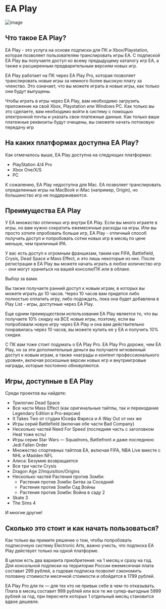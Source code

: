# EA Play
![image](https://user-images.githubusercontent.com/125721252/220325351-03fc79bb-ac06-460b-94a9-1cad092a7998.png) 
## Что такое EA Play?
<p> EA Play - это услуга на основе подписки для ПК и Xbox/Playstation, которая позволяет пользователям транслировать игры EA. С подпиской EA Play вы получаете доступ ко всему предыдущему каталогу игр EA, а также к расширенным предварительным версиям новых игр. </p>

<p> EA Play работает на ПК через EA Play Pro, которая позволяет транслировать новые игры за немного более высокую плату за членство. Это означает, что вы можете играть в новые игры, как только они будут выпущены. </p>

<p> Чтобы играть в игры через EA Play, вам необходимо загрузить приложение на свой Xbox, Playstation или Windows PC. Как только вы это сделаете, вам необходимо войти в систему с помощью электронной почты и указать свои платежные данные. Как только ваши платежные реквизиты будут очищены, вы сможете начать потоковую передачу игр </p>

## На каких платформах доступна EA Play?
Как отмечалось выше, EA Play доступна на следующих платформах:
* PlayStation 4/4 Pro
* Xbox One/X/S
* PC
<p> К сожалению, EA Play недоступна для Mac. EA позволяет транслировать определенные игры на MacBook и iMac (например, Origin), но большинство игр не поддерживаются. </p>

## Преимущества EA Play 
У EA _множество_ отличных игр внутри EA Play. Если вы много играете в игры, но вам нужно сократить ежемесячные расходы на игры. Или вы просто хотите опробовать больше игр, EA Play - отличный способ получить доступ и попробовать сотни новых игр в месяц по цене меньше, чем приличный IPA.

У вас есть доступ к огромным франшизам, таким как FIFA, Battlefield, Crysis, Dead Space и Mass Effect, и это лишь некоторые из них. После регистрации в EA Play вы можете начать играть в любое количество игр - они могут храниться на вашей консоли/ПК или в облаке.

Выбор за вами.

Вы также получаете ранний доступ к новым играм, в которых вы можете играть до 10 часов. Через 10 часов вам придется либо полностью оплатить игру, либо подождать, пока она будет добавлена в Play List - игры, доступные через EA Play.

Еще одним преимуществом использования EA Play является то, что вы получаете 10% скидку на ВСЕ новые игры, поэтому, если вы попробовали новую игру через EA Play и она вам действительно понравилась через 10 часов, вы можете купить ее у EA и получить 10% скидки.

С ПК вам тоже стоит подумать о EA Play Pro. EA Play Pro дороже, чем EA Play, но за эти дополнительные деньги вы получаете мгновенный доступ к новым играм, а также «награды и контент профессионального уровня», включая роскошные версии новых игр и внутриигровые награды, которые постоянно обновуляются.

## Игры, доступные в EA Play
Среди проектов вы найдете:
* Трилогию Dead Space
* Все части Mass Effect (как оригинальные тайтлы, так и переиздание Legendary Edition в Pro-версии)
* It Takes Two от студии Юсефа Фареса и A Way Out от них же
* Игры серий Battlefield (включая обе части Bad Company)
* Несколько частей Need For Speed (последняя часть с заголовком Heat тоже есть)
* Игры серии Star Wars — Squadrons, Battlefront и даже последнюю Jedi Fallen Order
* Множество спортивных тайтлов EA, включая FIFA, NBA Live вместе с NHL и Madden NFL
* Алиса: Безумие возвращается
* Все три части Crysis
* Dragon Age 2/Inquisition/Origins
* Несколько частей Растения против Зомби:
  * Растения против Зомби: Битва за Соседний
  * Растения против Зомби Сад Войны
  * Растения против Зомби: Война в саду 2
* Skate 3
* The Sims 4
<p> И многие другие! </p>

## Сколько это стоит и как начать пользоваться?
Как только вы примите решение о том, чтобы попробовать подписочную систему Electronic Arts, важно учесть, что подписка EA Play действует только на одной платформе.

В целом есть два варианта приобретения: на 1 месяц и сразу на год. Для консольной подписки на территории России ежемесячная плата составит 299 рублей, а годовая подписка позволит сэкономить половину стоимости месячной стоимости и обойдется в 1799 рублей.

EA Play Pro для пк — для тех кто не привык себе в чем-то отказывать. Плата в месяц составит 999 рублей или все те же супер-выгодные 5999 рублей за год, при пересчете которых 1 отдельный месяц становится вдвое дешевле.
